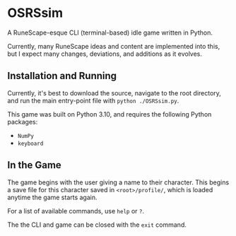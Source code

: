 # OSRSsim

A RuneScape-esque CLI (terminal-based) idle game written in Python.

Currently, many RuneScape ideas and content are implemented into this, but I
expect many changes, deviations, and additions as it evolves.


## Installation and Running

Currently, it's best to download the source, navigate to the root directory,
and run the main entry-point file with `python ./OSRSsim.py`.

This game was built on Python 3.10, and requires the following Python packages:
- `NumPy`
- `keyboard`


## In the Game

The game begins with the user giving a name to their character. This begins a
save file for this character saved in `<root>/profile/`, which is loaded
anytime the game starts again.

For a list of available commands, use `help` or `?`.

The the CLI and game can be closed with the `exit` command.

